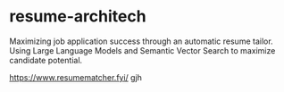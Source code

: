 # resume-architech
Maximizing job application success through an automatic resume tailor. Using Large Language Models and Semantic Vector Search to maximize candidate potential.

https://www.resumematcher.fyi/
gjh
